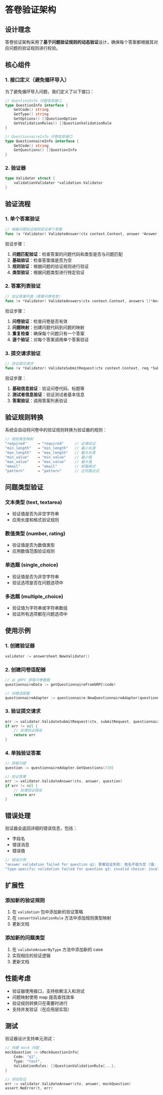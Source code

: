 # 答卷验证架构

## 设计理念

答卷验证架构采用了**基于问题验证规则的动态验证**设计，确保每个答案都根据其对应问题的验证规则进行校验。

## 核心组件

### 1. 接口定义（避免循环导入）

为了避免循环导入问题，我们定义了以下接口：

```go
// QuestionInfo 问题信息接口
type QuestionInfo interface {
    GetCode() string
    GetType() string
    GetOptions() []QuestionOption
    GetValidationRules() []QuestionValidationRule
}

// QuestionnaireInfo 问卷信息接口
type QuestionnaireInfo interface {
    GetCode() string
    GetQuestions() []QuestionInfo
}
```

### 2. 验证器

```go
type Validator struct {
    validationValidator *validation.Validator
}
```

## 验证流程

### 1. 单个答案验证

```go
// 根据问题验证规则验证单个答案
func (v *Validator) ValidateAnswer(ctx context.Context, answer *Answer, question QuestionInfo) error
```

验证步骤：
1. **问题匹配验证**：检查答案的问题代码和类型是否与问题匹配
2. **基础验证**：检查答案值是否为空
3. **规则验证**：根据问题的验证规则进行验证
4. **类型验证**：根据问题类型进行特定验证

### 2. 答案列表验证

```go
// 验证答案列表（需要问卷信息）
func (v *Validator) ValidateAnswers(ctx context.Context, answers []*Answer, questionnaire QuestionnaireInfo) error
```

验证步骤：
1. **问卷验证**：检查问卷是否有效
2. **问题映射**：创建问题代码到问题的映射
3. **重复检查**：确保每个问题只有一个答案
4. **逐个验证**：对每个答案调用单个答案验证

### 3. 提交请求验证

```go
// 验证提交请求
func (v *Validator) ValidateSubmitRequest(ctx context.Context, req *SubmitRequest, questionnaire QuestionnaireInfo) error
```

验证步骤：
1. **基础信息验证**：验证问卷代码、标题等
2. **测试者信息验证**：验证测试者基本信息
3. **答案验证**：调用答案列表验证

## 验证规则转换

系统会自动将问卷中的验证规则转换为验证器的规则：

```go
// 规则类型映射
"required"     → "required"     // 必填验证
"min_length"   → "min_length"   // 最小长度
"max_length"   → "max_length"   // 最大长度
"min_value"    → "min_value"    // 最小值
"max_value"    → "max_value"    // 最大值
"email"        → "email"        // 邮箱格式
"pattern"      → "pattern"      // 正则表达式
```

## 问题类型验证

### 文本类型 (text, textarea)
- 验证值是否为非空字符串
- 应用长度和格式验证规则

### 数值类型 (number, rating)
- 验证值是否为数值类型
- 应用数值范围验证规则

### 单选题 (single_choice)
- 验证值是否为非空字符串
- 验证选项是否在问题选项中

### 多选题 (multiple_choice)
- 验证值为字符串或字符串数组
- 验证所有选项都在问题选项中

## 使用示例

### 1. 创建验证器

```go
validator := answersheet.NewValidator()
```

### 2. 创建问卷适配器

```go
// 从 gRPC 获取问卷数据
questionnaireData := getQuestionnaireFromGRPC(code)

// 创建适配器
questionnaireAdapter := questionnaire.NewQuestionnaireAdapter(questionnaireData)
```

### 3. 验证提交请求

```go
err := validator.ValidateSubmitRequest(ctx, submitRequest, questionnaireAdapter)
if err != nil {
    // 处理验证错误
    return err
}
```

### 4. 单独验证答案

```go
// 获取问题
question := questionnaireAdapter.GetQuestions()[0]

// 验证答案
err := validator.ValidateAnswer(ctx, answer, question)
if err != nil {
    // 处理验证错误
    return err
}
```

## 错误处理

验证器会返回详细的错误信息，包括：
- 字段名
- 错误消息
- 错误值

```go
// 错误示例
"answer validation failed for question q1: 答案验证失败: 姓名不能为空 (值: )"
"type-specific validation failed for question q3: invalid choice: invalid_option"
```

## 扩展性

### 添加新的验证规则

1. 在 `validation` 包中添加新的验证策略
2. 在 `convertValidationRule` 方法中添加规则类型映射
3. 更新文档

### 添加新的问题类型

1. 在 `validateAnswerByType` 方法中添加新的 case
2. 实现相应的验证逻辑
3. 更新文档

## 性能考虑

- 验证器使用接口，支持依赖注入和测试
- 问题映射使用 map 提高查找效率
- 验证规则转换只在需要时进行
- 支持并发验证（在应用层实现）

## 测试

验证器设计支持单元测试：

```go
// 创建 mock 问题
mockQuestion := &MockQuestionInfo{
    Code: "q1",
    Type: "text",
    ValidationRules: []QuestionValidationRule{...},
}

// 测试验证
err := validator.ValidateAnswer(ctx, answer, mockQuestion)
assert.NoError(t, err)
``` 